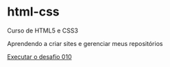 # html-css
 Curso de HTML5 e CSS3

 Aprendendo a criar sites e gerenciar meus repositórios

 <a href = "https://weslordx.github.io/html-css/exercicios/modulo2/desafio010/android.html">Executar o desafio 010</a>
